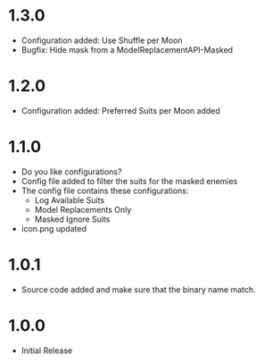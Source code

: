 # 1.3.0
- Configuration added: Use Shuffle per Moon
- Bugfix: Hide mask from a ModelReplacementAPI-Masked

# 1.2.0
- Configuration added: Preferred Suits per Moon added

# 1.1.0
- Do you like configurations?
- Config file added to filter the suits for the masked enemies
- The config file contains these configurations:
  - Log Available Suits
  - Model Replacements Only
  - Masked Ignore Suits
- icon.png updated

# 1.0.1
- Source code added and make sure that the binary name match.

# 1.0.0
- Initial Release
